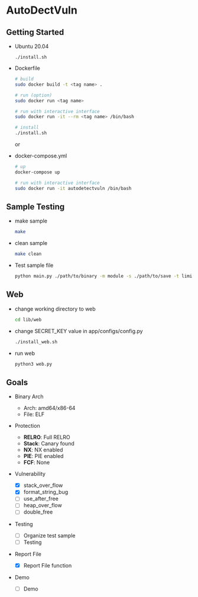 # AutoDectVuln

## Getting Started

- Ubuntu 20.04

  ```
  ./install.sh
  ```

- Dockerfile

  ```sh
  # build
  sudo docker build -t <tag name> .

  # run (option)
  sudo docker run <tag name>

  # run with interactive interface
  sudo docker run -it --rm <tag name> /bin/bash

  # install
  ./install.sh
  ```

  or

- docker-compose.yml

  ```sh
  # up
  docker-compose up

  # run with interactive interface
  sudo docker run -it autodetectvuln /bin/bash
  ```

## Sample Testing

- make sample
  ```sh
  make
  ```
- clean sample
  ```sh
  make clean
  ```
- Test sample file
  ```sh
  python main.py ./path/to/binary -m module -s ./path/to/save -t limit_time
  ```

## Web

- change working directory to web

  ```sh
  cd lib/web
  ```

- change SECRET_KEY value in app/configs/config.py

  ```sh
  ./install_web.sh
  ```

- run web

  ```sh
  python3 web.py
  ```

## Goals

- Binary Arch

  - Arch: amd64/x86-64
  - File: ELF

- Protection

  - **RELRO**: Full RELRO
  - **Stack**: Canary found
  - **NX**: NX enabled
  - **PIE**: PIE enabled
  - **FCF**: None

- Vulnerability

  - [x] stack_over_flow
  - [x] format_string_bug
  - [ ] use_after_free
  - [ ] heap_over_flow
  - [ ] double_free

- Testing

  - [ ] Organize test sample
  - [ ] Testing

- Report File

  - [x] Report File function

- Demo
  - [ ] Demo
